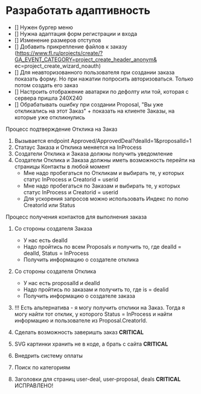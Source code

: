 # Разработать адаптивность

* [] Нужен бургер меню
* [] Нужна адаптация форм регистрации и входа
* [] Изменение размеров отступов
* [] Добавить прикрепление файлов к заказу (https://www.fl.ru/projects/create/?GA_EVENT_CATEGORY=project_create_header_anonym&
ec=project_create_wizard_noauth)
* [] Для неавторизованного пользователя при создании заказа показать форму. Но при нажатии попросить авторизоваться. Только потом создать его заказ
* [] Настроить отображение аватарки по дефолту или той, которая с сервера пришла 240Х240
* [] Обрабатывать ошибку при создании Proposal, "Вы уже откликались на этот Заказ" + показать на клиенте Заказы, на которые уже откликнулись

Процесс подтверждение Отклика на Заказ
1. Вызывается endpoint Approved/ApprovedDeal?dealId=1&proposalId=1
2. Статаус Заказа и Отклика меняется на InProcess
3. Создатели Отклика и Заказа должны получить уведомление 
4. Создатели Отклика и Заказа должны иметь возможность перейти на страницы Контакты в любой момент 
    - Мне надо пробегаться по Откликам и выбирать те, у которых статус InProcess и Creatorid = userid
    - Мне надо пробегаться по Заказам и выбирать те, у которых статус InProcess и Creatorid = userid
    - Для ускорения запросов можно использовать Индекс по полю CreatorId или Status


Процесс получения контактов для выполнения заказа
1. Со стороны создателя Заказа
    - У нас есть dealId
    - Надо пройтись по всем Proposals и получить то, где dealId = dealId, Status = InProcess
    - Получить информацию о создателе отклика 
2. Со стороны создателя Отклика
    - У нас есть proposalId и dealId
    - Надо пройтись по заказам и получить то, где is = dealid
    - Получить информацию о создателе заказа
3. !!! Есть альтернатива - я могу получить отклики на Заказ. Тогда я могу найти тот отклик, у которого Status = InProcess и найти  информацию и пользователе из Proposal.CreatorId.


4. Сделать возможность заверишть заказ **CRITICAL** 
5. SVG картинки хранить не в коде, а брать с сайта **CRITICAL** 
6. Внедрить систему оплаты
7. Поиск по категориям
8. Заголовки для страниц user-deal, user-proposal, deals  **CRITICAL** ИСПРАВЛЕНО!